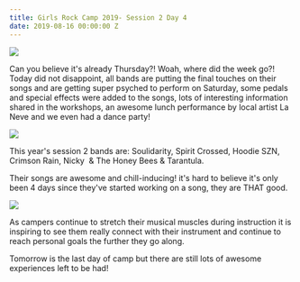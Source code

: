 ```yaml
---
title: Girls Rock Camp 2019- Session 2 Day 4
date: 2019-08-16 00:00:00 Z
---
```


![](/uploads/blogpost/48528148446_5684d3a189_z.jpg)

Can you believe it's already Thursday?! Woah, where did the week go?! Today did not disappoint, all bands are putting the final touches on their songs and are getting super psyched to perform on Saturday, some pedals and special effects were added to the songs, lots of interesting information shared in the workshops, an awesome lunch performance by local artist La Neve and we even had a dance party!

![](/uploads/blogpost/48528293952_46c6dc5bf5_z-1.jpg)

This year's session 2 bands are: Soulidarity, Spirit Crossed, Hoodie SZN, Crimson Rain, Nicky  & The Honey Bees & Tarantula.

Their songs are awesome and chill-inducing! it's hard to believe it's only been 4 days since they've started working on a song, they are THAT good.

![](/uploads/blogpost/48528313082_8cca527f2d_z.jpg)

As campers continue to stretch their musical muscles during instruction it is inspiring to see them really connect with their instrument and continue to reach personal goals the further they go along.

Tomorrow is the last day of camp but there are still lots of awesome experiences left to be had!
